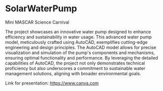 # SolarWaterPump
Mini MASCAR Science Carnival

The project showcases an innovative water pump designed to enhance efficiency and sustainability
in water usage. This advanced water pump model, meticulously crafted using AutoCAD, exemplifies 
cutting-edge engineering and design principles. The AutoCAD model allows for precise visualization
and simulation of the pump's components and mechanisms, ensuring optimal functionality and 
performance. By leveraging the detailed capabilities of AutoCAD, the project not only demonstrates 
technical proficiency but also underscores a commitment to sustainable water management solutions, 
aligning with broader environmental goals.

Link for presentation: https://www.canva.com
